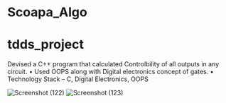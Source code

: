 # Scoapa_Algo
# tdds_project

Devised a C++ program that calculated Controlbility of all outputs in any circuit.
• Used OOPS along with Digital electronics concept of gates.
• Technology Stack – C, Digital Electronics, OOPS

![Screenshot (122)](https://github.com/rishavranjandtu/tdds_project/assets/78717685/90239708-6a2f-4ac9-9aee-ccdcabc88771)
![Screenshot (123)](https://github.com/rishavranjandtu/tdds_project/assets/78717685/e375349a-f2f7-4d31-bfeb-57e79affea84)

